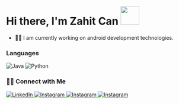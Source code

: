 # Hi there, I'm Zahit Can <img src="https://media.giphy.com/media/12oufCB0MyZ1Go/giphy.gif" width="50">

- 👨‍💻 I am currently working on android development technologies.

### Languages

![Java](https://img.shields.io/badge/-Java-000?&logo=java)
![Python](https://img.shields.io/badge/-Python-000?&logo=python)


<h3> 🤝🏻 Connect with Me </h3>

<p><a href="https://www.linkedin.com/in/zahit-can-karaca-5942541b1/" target="_blank">
  <img alt="LinkedIn" src="https://img.shields.io/badge/linkedin-%230077B5.svg?&style=for-the-badge&logo=linkedin&logoColor=white" />
  </a>
  <a href="https://www.instagram.com/zhtcn_karaca" target="_blank">
    <img alt="Instagram" src="https://img.shields.io/badge/instagram-%23E4405F.svg?&style=for-the-badge&logo=instagram&logoColor=purple" />
  </a> 
 <a href="https://twitter.com/zhtcn_karaca" target="_blank">
   <img alt="Instagram" src="https://img.shields.io/badge/twitter-%23E4405F.svg?&style=for-the-badge&logo=twitter&logoColor=white" />
  </a>
  <a href="http://zahitcankaraca.unaux.com/" target="_blank">
   <img alt="Instagram" src="https://img.shields.io/badge/DEV-%23000000.svg?&style=for-the-badge&logo=dev.to&logoColor=white" />
  </a>


[website]: http://zahitcankaraca.unaux.com/
[instagram]: https://www.instagram.com/zhtcn_karaca
[twitter]: https://twitter.com/zhtcn_karaca
[linkedin]: https://www.linkedin.com/in/zahit-can-karaca-5942541b1/
